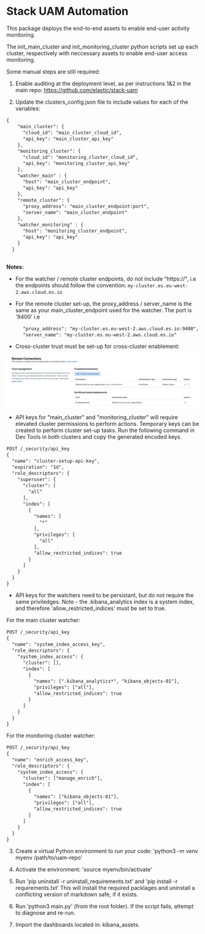 # Stack UAM Automation

This package deploys the end-to-end assets to enable end-user activity monitoring.

The init_main_cluster and init_monitoring_cluster python scripts set up each cluster, respectively with neccessary assets to enable end-user access monitoring.

Some manual steps are still required:

1. Enable auditing at the deployment level, as per instructions 1&2 in the main repo: https://github.com/elastic/stack-uam

2. Update the clusters_config.json file to include values for each of the variables:


```
{
    "main_cluster": {
      "cloud_id": "main_cluster_cloud_id",
      "api_key": "main_cluster_api_key"
    },
    "monitoring_cluster": {
      "cloud_id": "monitoring_cluster_cloud_id",
      "api_key": "monitoring_cluster_api_key"
    },
    "watcher_main" : {
      "host": "main_cluster_endpoint",
      "api_key": "api_key"
    },
    "remote_cluster": {
      "proxy_address": "main_cluster_endpoint:port",
      "server_name": "main_cluster_endpoint"
    },
    "watcher_monitoring" : {
      "host": "monitoring_cluster_endpoint",
      "api_key": "api_key"
    }
  }
  
```

**Notes:**

- For the watcher / remote cluster endpoints, do not include "https://", i.e the endpoints should follow the convention: `my-cluster.es.eu-west-2.aws.cloud.es.io`

- For the remote cluster set-up, the proxy_address / server_name is the same as your main_cluster_endpoint used for the watcher. The port is '9400' i.e

```
      "proxy_address": "my-cluster.es.eu-west-2.aws.cloud.es.io:9400",
      "server_name": "my-cluster.es.eu-west-2.aws.cloud.es.io"
```

- Cross-cluster trust must be set-up for cross-cluster enablement:

![cross-cluster-trust](images/remote_connections.png)


- API keys for "main_cluster" and "monitoring_cluster" will require elevated cluster permissions to perform actions. Temporary keys can be created to perform cluster set-up tasks. Run the following command in Dev Tools in both clusters and copy the generated encoded keys.

```
POST /_security/api_key
{
  "name": "cluster-setup-api-key",
  "expiration": "1d",
  "role_descriptors": {
    "superuser": {
      "cluster": [
        "all"
      ],
      "index": [
        {
          "names": [
            "*"
          ],
          "privileges": [
            "all"
          ],
          "allow_restricted_indices": true
        }
      ]
    }
  }
}
```

- API keys for the watchers need to be persistant, but do not require the same priviledges. Note - the .kibana_analytics index is a system index, and therefore 'allow_restricted_indices' must be set to true.

For the main cluster watcher:

```
POST /_security/api_key
{
  "name": "system_index_access_key",
  "role_descriptors": {
    "system_index_access": {
      "cluster": [],
      "index": [
        {
          "names": [".kibana_analytics*", "kibana_objects-01"],
          "privileges": ["all"],
          "allow_restricted_indices": true
        }
      ]
    }
  }
}
```

For the monitoring cluster watcher:

```
POST /_security/api_key
{
  "name": "enrich_access_key",
  "role_descriptors": {
    "system_index_access": {
      "cluster": ["manage_enrich"],
      "index": [
        {
          "names": ["kibana_objects-01"],
          "privileges": ["all"],
          "allow_restricted_indices": true
        }
      ]
    }
  }
}
```
3. Create a virtual Python environment to run your code: 'python3 -m venv myenv /path/to/uam-repo'

4. Activate the environment: 'source myenv/bin/activate'

5. Run 'pip uninstall -r uninstall_requirements.txt' and 'pip install -r requirements.txt'
This will install the required packlages and uninstall a conflicting version of markdown safe, if it exists.
 
6. Run 'python3 main.py' (from the root folder). If the script fails, attempt to diagnose and re-run. 

7. Import the dashboards located in: kibana_assets.
